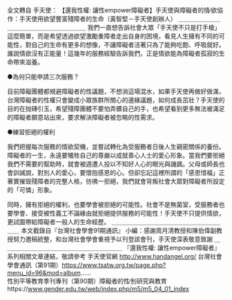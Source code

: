 ---
---
全文轉自 手天使：
【還我性權: 讓性empower障礙者】手天使與障礙者的情∕欲協作：手天使用欲望豐富殘障者的生命（黃智堅－手天使創辦人）
＿＿＿＿＿＿＿＿＿＿＿＿＿＿＿＿＿＿＿＿
我們一直想告訴社會大眾「手天使不只是打手槍」這麼簡單，而是希望透過欲望激勵重障者走出自身的困境，看見人生擁有不同的可能性，對自己的生命有更多的想像，不讓障礙者活著只為了能夠吃飽、呼吸就好。誰說情欲沒有正能量！這幾年的服務經驗告訴我們，正是情欲能為障礙者孤寂的生命帶來滋養。

●為何只能申請三次服務？

目前障礙團體都規避障礙者的性議題，不想淌這場混水，如果手天使再做好做滿，台灣障礙者的性權只會變成小眾族群所關心的邊緣議題，如何成長茁壯？手天使的目的在抛磚引玉，希望殘障團體不要怕弄髒自己的手，也希望看到更多無法被滿足的障礙者願意站出來，要求解決障礙者被忽略的性需求。

●練習拒絕的權利

我們把握每次服務的情欲契機，並嘗試轉化為受服務者日後人生親密關係的養份。
障礙者的一生，永遠要犧牲自己的尊嚴以成就善心人士的愛心形象。當我們要拒絕我們不需要的幫助時，就會被週遭人投以不知好人心的眼光與譏諷。父母或師長也會訓誡說，對別人的愛心，要懷抱感恩的心。但卻忘記這裡所謂的「感恩惜福」正著實摧毁殘障者的完整人格，彷彿一拒絕，我們就會背叛社會大眾對障礙者所設定的「可憐」形象。

同時，擁有拒絕的權利，也要學會被拒絕的可能性。社會不是無菌室，受服務者也要學會、接受被性義工不論緣由就拒絕提供服務的可能性！手天使不只提供情欲，更試圖帶給障礙者一般人的生命經歷。
＿＿＿＿＿＿＿＿＿＿＿＿＿＿＿＿＿＿＿＿
本文截錄自『台灣社會學會91期通訊』
小編：感謝周月清教授和陳伯偉副教授努力邀稿統整，和台灣社會學會重視予以刊登該會刊，手天使深表敬意致謝
＿＿＿＿＿＿＿＿＿＿＿＿＿＿＿＿＿＿＿＿
『還我性權: 讓性empower障礙者』系列相關文章連結，敬請參考
手天使官網 http://www.handangel.org/
台灣社會學會通訊（第91期）https://www.tsatw.org.tw/page.php?menu_id=96&mod=album......  
性別平等教育季刊專刊（第90期）障礙者的性∕別研究與教育https://www.gender.edu.tw/web/index.php/m5/m5_04_01_index